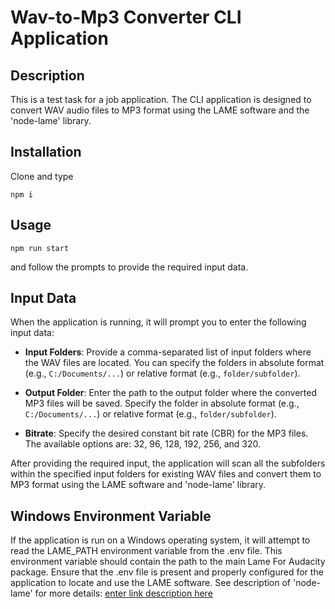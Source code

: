 
# Wav-to-Mp3 Converter CLI Application

## Description

This is a test task for a job application. The CLI application is designed to convert WAV audio files to MP3 format using the LAME software and the 'node-lame' library.

## Installation

Clone and type

`npm i`

## Usage

`npm run start` 

and follow the prompts to provide the required input data.

## Input Data

When the application is running, it will prompt you to enter the following input data:

-   **Input Folders**: Provide a comma-separated list of input folders where the WAV files are located. You can specify the folders in absolute format (e.g., `C:/Documents/...`) or relative format (e.g., `folder/subfolder`).
    
-   **Output Folder**: Enter the path to the output folder where the converted MP3 files will be saved. Specify the folder in absolute format (e.g., `C:/Documents/...`) or relative format (e.g., `folder/subfolder`).
    
-   **Bitrate**: Specify the desired constant bit rate (CBR) for the MP3 files. The available options are: 32, 96, 128, 192, 256, and 320.
    

After providing the required input, the application will scan all the subfolders within the specified input folders for existing WAV files and convert them to MP3 format using the LAME software and 'node-lame' library.

## Windows Environment Variable

If the application is run on a Windows operating system, it will attempt to read the LAME_PATH environment variable from the .env file. This environment variable should contain the path to the main Lame For Audacity package. Ensure that the .env file is present and properly configured for the application to locate and use the LAME software.
See description of 'node-lame' for more details:
[enter link description here](https://www.npmjs.com/package/node-lame)
